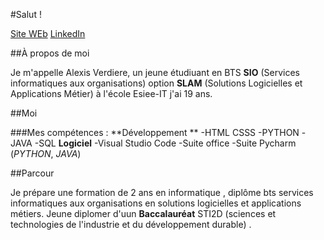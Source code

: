 #Salut !

   
  [Site WEb](alexisverdiere.fr)  [LinkedIn](https://www.linkedin.com/in/alexis-verdiere/)

##À propos de moi

Je m'appelle Alexis Verdiere, un jeune étudiuant en BTS **SIO** (Services informatiques aux organisations) option **SLAM** (Solutions Logicielles et Applications Métier) à l'école Esiee-IT j'ai 19 ans.

##Moi 

###Mes compétences :
**Développement **
-HTML
CSSS
-PYTHON
-JAVA
-SQL
**Logiciel**
-Visual Studio Code
-Suite office
-Suite Pycharm (*PYTHON*, *JAVA*)


##Parcour

Je prépare une formation de 2 ans en informatique , diplôme bts services informatiques aux organisations en solutions logicielles et applications métiers.
Jeune diplomer d'uun **Baccalauréat** STI2D (sciences et technologies de l'industrie et du développement durable) .
